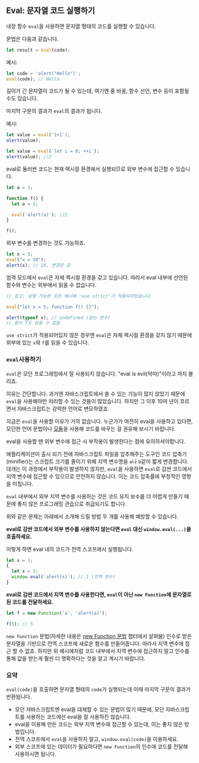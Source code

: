 ## Eval: 문자열 코드 실행하기

내장 함수 `eval`을 사용하면 문자열 형태의 코드를 실행할 수 있습니다.

문법은 다음과 같습니다.

```js
let result = eval(code);
```

예시:

```js
let code = 'alert("Hello")';
eval(code); // Hello
```

길이가 긴 문자열이 코드가 될 수 있는데, 여기엔 줄 바꿈, 함수 선언, 변수 등이 포함될 수도 있습니다.

마지막 구문의 결과가 `eval`의 결과가 됩니다.

예시:

```js
let value = eval('1+1`);
alert(value);
```

```js
let value = eval(`let i = 0; ++i`);
alert(value); //2
```

eval로 둘러싼 코드는 현재 렉시컬 환경에서 실행되므로 외부 변수에 접근할 수 있습니다.

```js
let a = 1;

function f() {
  let a = 2;

  eval('alert(a)'); //2
}

f();
```

외부 변수를 변경하는 것도 가능하죠.

```js
let x = 5;
eval("x = 10");
alert(x); // 10, 변경된 값
```

엄격 모드에서 `eval`은 자체 렉시컬 환경을 갖고 있습니다. 따라서 eval 내부에 선언된 함수와 변수는 외부에서 읽을 수 없습니다.

```js
// 참고: 실행 가능한 모든 예시에 'use strict'가 적용되어있습니다.

eval("let x = 5; function f() {}");

alert(typeof x); // undefined (없는 변수)
// 함수 f도 읽을 수 없음
```

`use strict`가 적용되어있지 않은 경우엔 `eval`은 자체 렉시컬 환경을 갖지 않기 때문에 외부에 있는 `x`와 `f`를 읽을 수 있습니다.

### `eval`사용하기

`eval`은 모던 프로그래밍에서 잘 사용되지 않습니다. "eval is evil(악마)"이라고 까지 불리죠.

이유는 간단합니다. 과거엔 자바스크립트에서 쓸 수 있는 기능이 많지 않았기 때문에 `eval`을 사용해야만 처리할 수 있는 것들이 많았습니다. 하지만 그 이후 10여 년이 흐르면서 자바스크립트는 강력한 언어로 변모하였죠.

지금은 `eval`을 사용할 이유가 거의 없습니다. 누군가가 여전히 eval을 사용하고 있다면, 모던한 언어 문법이나 <a href="https://ko.javascript.info/modules">모듈</a>을 사용해 코드를 바꾸는 걸 권유해 보시기 바랍니다.

eval을 사용할 땐 외부 변수에 접근 시 부작용이 발생한다는 점에 유의하셔야합니다.

애플리케이션이 출시 되기 전에 자바스크립트 파일을 압추해주는 도구인 코드 압축기(minifier)는 스크립트 크기를 줄이기 위해 지역 변수명을 `a`나 `b`같이 짧게 변경합니다. 대개는 이 과정에서 부작용이 발생하지 않지만, `eval`을 사용하면 `eval`로 감싼 코드에서 지역 변수에 접근할 수 있으므로 안전하지 않습니다. 이는 코드 압축률에 부정적인 영향을 미칩니다.

`eval` 내부에서 외부 지역 변수를 사용하는 것은 코드 유지 보수를 더 어렵게 만들기 때문에 좋지 않은 프로그래밍 관습으로 취급되기도 합니다.

위와 같은 문제는 아래에서 소개해 드릴 방법 두 개를 사용해 예방할 수 있습니다.

**eval로 감싼 코드에서 외부 변수를 사용하지 않는다면 `eval` 대신 `window.eval(...)`을 호출하세요.**

이렇게 하면 eval 내의 코드가 전역 스코프에서 실행됩니다.

```js
let x = 1;
{
  let x = 5;
  window.eval(`alert(x)`); // 1 (전역 변수)
}
```

**eval로 감싼 코드에서 지역 변수를 사용한다면, `eval`이 아닌 `new Function`에 문자열로 된 코드를 전달하세요.**

```js
let f = new Function('a', 'alert(a)');

f(5); // 5
```

`new Function` 문법(자세한 내용은 <a href="https://ko.javascript.info/new-function">new Function 문법</a> 챕터에서 살펴봄) 인수로 받은 분자열을 기반으로 전역 스코프에 새로운 함수를 만들어줍니다. 따라서 지역 변수에 접근 할 수 없죠. 하지만 위 예시에처럼 코드 내부에서 지역 변수에 접근하지 말고 인수를 통해 값을 받는게 훨씬 더 명확하다는 것을 알고 계시기 바랍니다.

### 요약

`eval(code)`을 호출하면 문자열 형태의 `code`가 실행되는데 이때 마지막 구문의 결과가 반환됩니다.

- 모던 자바스크립트엔 eval을 대체할 수 있는 문법이 많기 때문에, 모던 자바스크립트를 사용하는 코드에선 eval을 잘 사용하진 않습니다.
- eval을 이용해 만든 코드는 외부 지역 변수에 접근할 수 있는데, 이는 좋지 않은 방법입니다.
- 전역 스코프에서 `eval`을 사용하지 말고, `window.eval(code)`을 이용하세요.
- 외부 스코프에 있는 데이터가 필요하다면 `new Function`의 인수에 코드를 전달해 사용하시면 됩니다.
